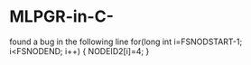 # MLPGR-in-C-
found a bug in the following line
for(long int i=FSNODSTART-1; i<FSNODEND; i++)
    {
         NODEID2[i]=4;
    }
